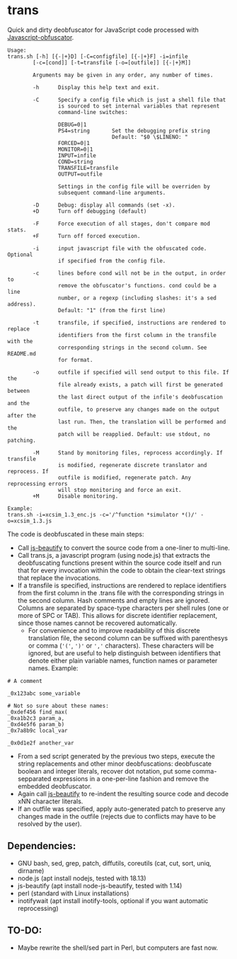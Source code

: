 # trans

Quick and dirty deobfuscator for JavaScript code processed with [Javascript-obfuscator](https://github.com/javascript-obfuscator/javascript-obfuscator).

```
Usage:
trans.sh [-h] [{-|+}D] [-C=configfile] [{-|+}F] -i=infile
        [-c=[cond]] [-t=transfile [-o=[outfile]] [{-|+}M]]

        Arguments may be given in any order, any number of times.

        -h      Display this help text and exit.

        -C      Specify a config file which is just a shell file that
                is sourced to set internal variables that represent
                command-line switches:

                DEBUG=0|1
                PS4=string       Set the debugging prefix string
                                 Default: "$0 \$LINENO: "
                FORCED=0|1
                MONITOR=0|1
                INPUT=infile
                COND=string
                TRANSFILE=transfile
                OUTPUT=outfile

                Settings in the config file will be overriden by
                subsequent command-line arguments.

        -D      Debug: display all commands (set -x).
        +D      Turn off debugging (default)

        -F      Force execution of all stages, don't compare mod stats.
        +F      Turn off forced execution.

        -i      input javascript file with the obfuscated code. Optional
                if specified from the config file.

        -c      lines before cond will not be in the output, in order to
                remove the obfuscator's functions. cond could be a line
                number, or a regexp (including slashes: it's a sed address).
                Default: "1" (from the first line)

        -t      transfile, if specified, instructions are rendered to replace
                identifiers from the first column in the transfile with the
                corresponding strings in the second column. See README.md
                for format.

        -o      outfile if specified will send output to this file. If the
                file already exists, a patch will first be generated between
                the last direct output of the infile's deobfuscation and the
                outfile, to preserve any changes made on the output after the
                last run. Then, the translation will be performed and the
                patch will be reapplied. Default: use stdout, no patching.

        -M      Stand by monitoring files, reprocess accordingly. If transfile
                is modified, regenerate discrete translator and reprocess. If
                outfile is modified, regenerate patch. Any reprocessing errors
                will stop monitoring and force an exit.
        +M      Disable monitoring.

Example:
trans.sh -i=xcsim_1.3_enc.js -c='/^function *simulator *()/' -o=xcsim_1.3.js
```

The code is deobfuscated in these main steps:

- Call [js-beautify](https://github.com/beautify-web/js-beautify) to
  convert the source code from a one-liner to multi-line.
- Call trans.js, a javascript program (using node.js) that extracts
  the deobfuscating functions present within the source code itself
  and run that for every invocation within the code to obtain the
  clear-text strings that replace the invocations.
- If a transfile is specified, instructions are rendered to replace
  identifiers from the first column in the .trans file with the
  corresponding strings in the second column.  Hash comments and empty
  lines are ignored. Columns are separated by space-type characters
  per shell rules (one or more of SPC or TAB). This allows for
  discrete identifier replacement, since those names cannot be
  recovered automatically.
  - For convenience and to improve readability of this discrete
    translation file, the second column can be suffixed with
    parenthesys or comma (`'('`, `')'` or `','` characters). These
    characters will be ignored, but are useful to help distinguish
    between identifiers that denote either plain variable names,
    function names or parameter names. Example:

```
# A comment

_0x123abc some_variable

# Not so sure about these names:
_0xdef456 find_max(
_0xa1b2c3 param_a,
_0xd4e5f6 param_b)
_0x7a8b9c local_var

_0x0d1e2f another_var
```

- From a sed script generated by the previous two steps, execute the
  string replacements and other minor deobfuscations: deobfuscate boolean
  and integer literals, recover dot notation, put some
  comma-sepparated expressions in a one-per-line fashion and remove
  the embedded deobfuscator.
- Again call [js-beautify](https://github.com/beautify-web/js-beautify) to
  re-indent the resulting source code and decode xNN character literals.
- If an outfile was specified, apply auto-generated patch to preserve any
  changes made in the outfile (rejects due to conflicts may have to be
  resolved by the user).

## Dependencies:

- GNU bash, sed, grep, patch, diffutils, coreutils (cat, cut, sort, uniq, dirname)
- node.js (apt install nodejs, tested with 18.13)
- js-beautify (apt install node-js-beautify, tested with 1.14)
- perl (standard with Linux installations)
- inotifywait (apt install inotify-tools, optional if you want automatic reprocessing)

## TO-DO:

- Maybe rewrite the shell/sed part in Perl, but computers are fast now.
